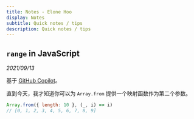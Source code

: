```yaml
---
title: Notes - Elone Hoo
display: Notes
subtitle: Quick notes / tips
description: Quick notes / tips
---
```


<article>

## `range` in JavaScript

_2021/09/13_

基于 [GitHub Copilot](https://copilot.github.com/)。

直到今天，我才知道你可以为 `Array.from` 提供一个映射函数作为第二个参数。

```js
Array.from({ length: 10 }, (_, i) => i)
// [0, 1, 2, 3, 4, 5, 6, 7, 8, 9]
```

</article>

